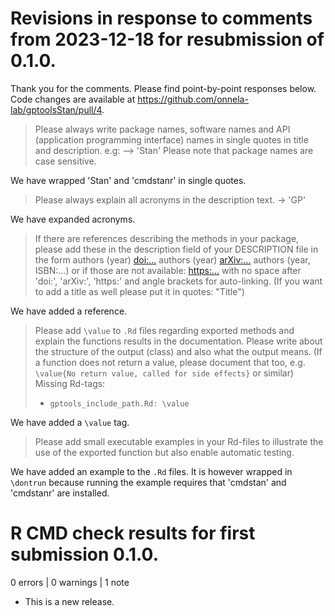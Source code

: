 # Revisions in response to comments from 2023-12-18 for resubmission of 0.1.0.

Thank you for the comments. Please find point-by-point responses below. Code changes are available at https://github.com/onnela-lab/gptoolsStan/pull/4.

> Please always write package names, software names and API (application programming interface) names in single quotes in title and description. e.g: --> 'Stan' Please note that package names are case sensitive.

We have wrapped 'Stan' and 'cmdstanr' in single quotes.

> Please always explain all acronyms in the description text. -> 'GP'

We have expanded acronyms.

> If there are references describing the methods in your package, please add these in the description field of your DESCRIPTION file in the form
> authors (year) <doi:...>
> authors (year) <arXiv:...>
> authors (year, ISBN:...)
> or if those are not available: <https:...>
> with no space after 'doi:', 'arXiv:', 'https:' and angle brackets for auto-linking. (If you want to add a title as well please put it in quotes: "Title")

We have added a reference.

> Please add `\value` to `.Rd` files regarding exported methods and explain the functions results in the documentation. Please write about the structure of the output (class) and also what the output means. (If a function does not return a value, please document that too, e.g. `\value{No return value, called for side effects}` or similar)
> Missing Rd-tags:
>
>    - `gptools_include_path.Rd: \value`

We have added a `\value` tag.

> Please add small executable examples in your Rd-files to illustrate the use of the exported function but also enable automatic testing.

We have added an example to the `.Rd` files. It is however wrapped in `\dontrun` because running the example requires that 'cmdstan' and 'cmdstanr' are installed.

# R CMD check results for first submission 0.1.0.

0 errors | 0 warnings | 1 note

* This is a new release.
